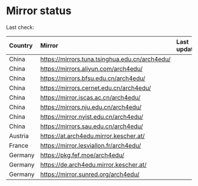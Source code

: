 <script src="./time.js"></script>
# Mirror status
Last check: <script type="text/javascript">localize(1702527710.1810017);</script>

|Country|Mirror|Last update|
|:------|:-----|:----------|
|China|https://mirrors.tuna.tsinghua.edu.cn/arch4edu/|<script type="text/javascript">localize(1702492240);</script>|
|China|https://mirrors.aliyun.com/arch4edu/|<script type="text/javascript">localize(1702492240);</script>|
|China|https://mirrors.bfsu.edu.cn/arch4edu/|<script type="text/javascript">localize(1702492240);</script>|
|China|https://mirrors.cernet.edu.cn/arch4edu/|<script type="text/javascript">localize(1702492240);</script>|
|China|https://mirror.iscas.ac.cn/arch4edu/|<script type="text/javascript">localize(1702492240);</script>|
|China|https://mirrors.nju.edu.cn/arch4edu/|<script type="text/javascript">localize(1702492240);</script>|
|China|https://mirror.nyist.edu.cn/arch4edu/|<script type="text/javascript">localize(1702492240);</script>|
|China|https://mirrors.sau.edu.cn/arch4edu/|<script type="text/javascript">localize(1702492240);</script>|
|Austria|https://at.arch4edu.mirror.kescher.at/|<script type="text/javascript">localize(1702492240);</script>|
|France|https://mirror.lesviallon.fr/arch4edu/|<script type="text/javascript">localize(1702492240);</script>|
|Germany|https://pkg.fef.moe/arch4edu/|<script type="text/javascript">localize(1702492240);</script>|
|Germany|https://de.arch4edu.mirror.kescher.at/|<script type="text/javascript">localize(1702492240);</script>|
|Germany|https://mirror.sunred.org/arch4edu/|<script type="text/javascript">localize(1702492240);</script>|

<script src="./tablefilter/tablefilter.js"></script>
<script src="./table.js"></script>